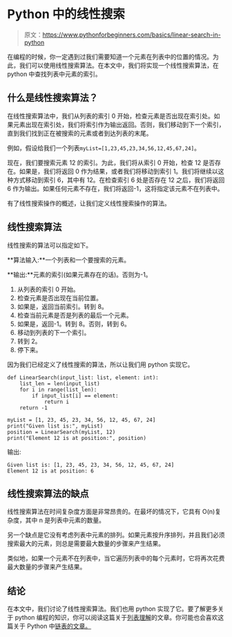 # Python 中的线性搜索

> 原文：<https://www.pythonforbeginners.com/basics/linear-search-in-python>

在编程的时候，你一定遇到过我们需要知道一个元素在列表中的位置的情况。为此，我们可以使用线性搜索算法。在本文中，我们将实现一个线性搜索算法，在 python 中查找列表中元素的索引。

## 什么是线性搜索算法？

在线性搜索算法中，我们从列表的索引 0 开始，检查元素是否出现在索引处。如果元素出现在索引处，我们将索引作为输出返回。否则，我们移动到下一个索引，直到我们找到正在被搜索的元素或者到达列表的末尾。

例如，假设给我们一个列表`myList=[1,23,45,23,34,56,12,45,67,24]`。

现在，我们要搜索元素 12 的索引。为此，我们将从索引 0 开始，检查 12 是否存在。如果是，我们将返回 0 作为结果，或者我们将移动到索引 1。我们将继续以这种方式移动到索引 6，其中有 12。在检查索引 6 处是否存在 12 之后，我们将返回 6 作为输出。如果任何元素不存在，我们将返回-1，这将指定该元素不在列表中。

有了线性搜索操作的概述，让我们定义线性搜索操作的算法。

## 线性搜索算法

线性搜索的算法可以指定如下。

**算法输入:**一个列表和一个要搜索的元素。

**输出:**元素的索引(如果元素存在的话)。否则为-1。

1.  从列表的索引 0 开始。
2.  检查元素是否出现在当前位置。
3.  如果是，返回当前索引。转到 8。
4.  检查当前元素是否是列表的最后一个元素。
5.  如果是，返回-1。转到 8。否则，转到 6。
6.  移动到列表的下一个索引。
7.  转到 2。
8.  停下来。

因为我们已经定义了线性搜索的算法，所以让我们用 python 实现它。

```
def LinearSearch(input_list: list, element: int):
    list_len = len(input_list)
    for i in range(list_len):
        if input_list[i] == element:
            return i
    return -1

myList = [1, 23, 45, 23, 34, 56, 12, 45, 67, 24]
print("Given list is:", myList)
position = LinearSearch(myList, 12)
print("Element 12 is at position:", position) 
```

输出:

```
Given list is: [1, 23, 45, 23, 34, 56, 12, 45, 67, 24]
Element 12 is at position: 6
```

## 线性搜索算法的缺点

线性搜索算法在时间复杂度方面是非常昂贵的。在最坏的情况下，它具有 O(n)复杂度，其中 n 是列表中元素的数量。

另一个缺点是它没有考虑列表中元素的排列。如果元素按升序排列，并且我们必须搜索最大的元素，则总是需要最大数量的步骤来产生结果。

类似地，如果一个元素不在列表中，当它遍历列表中的每个元素时，它将再次花费最大数量的步骤来产生结果。

## 结论

在本文中，我们讨论了线性搜索算法。我们也用 python 实现了它。要了解更多关于 python 编程的知识，你可以阅读这篇关于[列表理解](https://www.pythonforbeginners.com/basics/list-comprehensions-in-python)的文章。你可能也会喜欢这篇关于 Python 中[链表的文章。](https://www.pythonforbeginners.com/lists/linked-list-in-python)